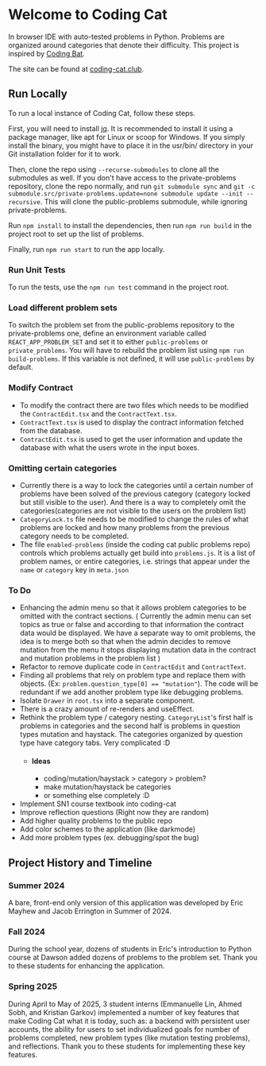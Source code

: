 # Welcome to Coding Cat

In browser IDE with auto-tested problems in Python. Problems are organized around categories that denote their difficulty. This project is inspired by [Coding Bat](https://www.codingbat.com).

The site can be found at [coding-cat.club](https://coding-cat.club).

## Run Locally

To run a local instance of Coding Cat, follow these steps.

First, you will need to install [jq](https://jqlang.org/). It is recommended to install it using a package manager, like apt for Linux or scoop for Windows. If you simply install the binary, you might have to place it in the usr/bin/ directory in your Git installation folder for it to work.

Then, clone the repo using `--recurse-submodules` to clone all the submodules as well. If you don't have access to the private-problems repository, clone the repo normally, and run `git submodule sync` and `git -c submodule.src/private-problems.update=none submodule update --init --recursive`. This will clone the public-problems submodule, while ignoring private-problems.

Run `npm install` to install the dependencies, then run `npm run build` in the project root to set up the list of problems.

Finally, run `npm run start` to run the app locally.

### Run Unit Tests

To run the tests, use the `npm run test` command in the project root.

### Load different problem sets

To switch the problem set from the public-problems repository to the private-problems one, define an environment variable called `REACT_APP_PROBLEM_SET` and set it to either `public-problems` or `private_problems`. You will have to rebuild the problem list using `npm run build-problems`. If this variable is not defined, it will use `public-problems` by default.

### Modify Contract
- To modify the contract there are two files which needs to be modified the `ContractEdit.tsx` and the `ContractText.tsx`.
- `ContractText.tsx` is used to display the contract information fetched from the database.
- `ContractEdit.tsx` is used to get the user information and update the database with what the users wrote in the input boxes.

### Omitting certain categories
- Currently there is a way to lock the categories until a certain number of problems have been solved of the previous category (category locked but still visible to the user). And there is a way to completely omit the categories(categories are not visible to the users on the problem list)
- `CategoryLock.ts` file needs to be modified to change the rules of what problems are locked and how many problems from the previous category needs to be completed.
- The file `enabled-problems` (inside the coding cat public problems repo) controls which problems actually get build into `problems.js`. It is a list of problem names, or entire categories, i.e. strings that appear under the `name` or `category` key in `meta.json`

### To Do
- Enhancing the admin menu so that it allows problem categories to be omitted with the contract sections. ( Currently the admin menu can set topics as true or false and according to that information the contract data would be displayed. We have a separate way to omit problems, the idea is to merge both so that when the admin decides to remove mutation from the menu it stops displaying mutation data in the contract and mutation problems in the problem list ) 
- Refactor to remove duplicate code in `ContractEdit` and `ContractText`.
- Finding all problems that rely on problem type and replace them with objects. (Ex: `problem.question_type[0] == "mutation"`). The code will be redundant if we add another problem type like debugging problems.
- Isolate `Drawer` in `root.tsx` into a separate component.
- There is a crazy amount of re-renders and useEffect. 
- Rethink the problem type / category nesting. `CategoryList`'s first half is problems in categories and the second half is problems in question types mutation and haystack. The categories organized by question type have category tabs. Very complicated :D
    - #### Ideas
        - coding/mutation/haystack > category > problem?
        - make mutation/haystack be categories
        - or something else completely :D
- Implement SN1 course textbook into coding-cat
- Improve reflection questions (Right now they are random)
- Add higher quality problems to the public repo
- Add color schemes to the application (like darkmode)
- Add more problem types (ex. debugging/spot the bug)

## Project History and Timeline

### Summer 2024
A bare, front-end only version of this application was developed by Eric Mayhew and Jacob Errington in Summer of 2024. 

### Fall 2024
During the school year, dozens of students in Eric's introduction to Python course at Dawson added dozens of problems to the problem set. Thank you to these students for enhancing the application.

### Spring 2025 
During April to May of 2025, 3 student interns (Emmanuelle Lin, Ahmed Sobh, and Kristian Garkov) implemented a number of key features that make Coding Cat what it is today, such as: a backend with persistent user accounts, the ability for users to set individualized goals for number of problems completed, new problem types (like mutation testing problems), and reflections.  Thank you to these students for implementing these key features. 
